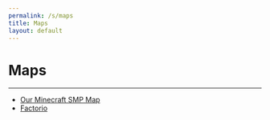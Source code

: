 ```yaml
---
permalink: /s/maps
title: Maps
layout: default
---
```

# Maps

******

- [Our Minecraft SMP Map](/s/m/smp)
- [Factorio](/s/m/factorio)
